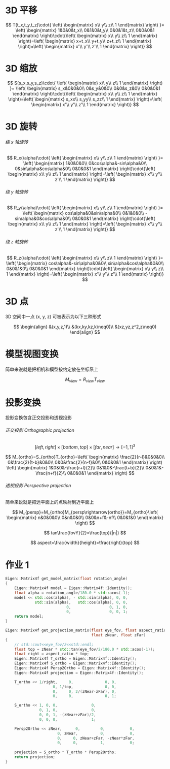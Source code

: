# 3D 平移

$$
T(t_x,t_y,t_z)\cdot{
\left(
\begin{matrix}
x\\
y\\
z\\
1
\end{matrix}
\right)
}=
\left(
\begin{matrix}
1&0&0&t_x\\
0&1&0&t_y\\
0&0&1&t_z\\
0&0&0&1
\end{matrix}
\right)\cdot{\left(
\begin{matrix}
x\\
y\\
z\\
1
\end{matrix}
\right)=\left(
\begin{matrix}
x+t_x\\
y+t_y\\
z+t_z\\
1
\end{matrix}
\right)=\left(
\begin{matrix}
x'\\
y'\\
z'\\
1
\end{matrix}
\right)}
$$

# 3D 缩放

$$
S(s_x,s_y,s_z)\cdot{
\left(
\begin{matrix}
x\\
y\\
z\\
1
\end{matrix}
\right)
}=
\left(
\begin{matrix}
s_x&0&0&0\\
0&s_y&0&0\\
0&0&s_z&0\\
0&0&0&1
\end{matrix}
\right)\cdot{\left(
\begin{matrix}
x\\
y\\
z\\
1
\end{matrix}
\right)=\left(
\begin{matrix}
s_xx\\
s_yy\\
s_zz\\
1
\end{matrix}
\right)=\left(
\begin{matrix}
x'\\
y'\\
z'\\
1
\end{matrix}
\right)}
$$

# 3D 旋转

###### 绕 x 轴旋转

$$
R_x(\alpha)\cdot{
\left(
\begin{matrix}
x\\
y\\
z\\
1
\end{matrix}
\right)
}=
\left(
\begin{matrix}
1&0&0&0\\
0&cos\alpha&-sin\alpha&0\\
0&sin\alpha&cos\alpha&0\\
0&0&0&1
\end{matrix}
\right)\cdot{\left(
\begin{matrix}
x\\
y\\
z\\
1
\end{matrix}
\right)=\left(
\begin{matrix}
x'\\
y'\\
z'\\
1
\end{matrix}
\right)}
$$

###### 绕 y 轴旋转

$$
R_y(\alpha)\cdot{
\left(
\begin{matrix}
x\\
y\\
z\\
1
\end{matrix}
\right)
}=
\left(
\begin{matrix}
cos\alpha&0&sin\alpha&0\\
0&1&0&0\\
-sin\alpha&0&cos\alpha&0\\
0&0&0&1
\end{matrix}
\right)\cdot{\left(
\begin{matrix}
x\\
y\\
z\\
1
\end{matrix}
\right)=\left(
\begin{matrix}
x'\\
y'\\
z'\\
1
\end{matrix}
\right)}
$$

###### 绕 z 轴旋转

$$
R_z(\alpha)\cdot{
\left(
\begin{matrix}
x\\
y\\
z\\
1
\end{matrix}
\right)
}=
\left(
\begin{matrix}
cos\alpha&-sin\alpha&0&0\\
sin\alpha&cos\alpha&0&0\\
0&0&1&0\\
0&0&0&1
\end{matrix}
\right)\cdot{\left(
\begin{matrix}
x\\
y\\
z\\
1
\end{matrix}
\right)=\left(
\begin{matrix}
x'\\
y'\\
z'\\
1
\end{matrix}
\right)}
$$

# 3D 点

3D 空间中一点 (x, y, z) 可被表示为以下三种形式

$$
\begin{align}
&(x,y,z,1)\\
&(kx,ky,kz,k\neq0)\\
&(xz,yz,z^2,z\neq0)
\end{align}
$$

# 模型视图变换

简单来说就是把相机和模型按约定放在坐标系上

$$
M_{view}=R_{view}T_{view}
$$

# 投影变换

投影变换包含正交投影和透视投影

###### 正交投影 Orthographic projection

$$
[left,right]\times[bottom,top]\times[far,near]\rightarrow[-1,1]^3
$$

$$
M_{ortho}=S_{ortho}T_{ortho}=\left(
\begin{matrix}
\frac{2}{r-l}&0&0&0\\
0&\frac{2}{t-b}&0&0\\
0&0&\frac{2}{n-f}&0\\
0&0&0&1
\end{matrix}
\right)
\left(
\begin{matrix}
1&0&0&-\frac{r+l}{2}\\
0&1&0&-\frac{t+b}{2}\\
0&0&1&-\frac{n+f}{2}\\
0&0&0&1
\end{matrix}
\right)
$$

###### 透视投影 Perspective projection

简单来说就是把远平面上的点映射到近平面上

$$
M_{persp}=M_{ortho}M_{persp\rightarrow{ortho}}=M_{ortho}\left(
\begin{matrix}
n&0&0&0\\
0&n&0&0\\
0&0&n+f&-nf\\
0&0&1&0
\end{matrix}
\right)
$$

$$
tan\frac{fovY}{2}=\frac{top}{|n|}
$$

$$
aspect=\frac{width}{height}=\frac{right}{top}
$$

# 作业 1

```c++
Eigen::Matrix4f get_model_matrix(float rotation_angle)
{
    Eigen::Matrix4f model = Eigen::Matrix4f::Identity();
    float alpha = rotation_angle/180.0 * std::acos(-1);
    model << std::cos(alpha), - std::sin(alpha), 0, 0,
             std::sin(alpha),   std::cos(alpha), 0, 0,
                           0,                 0, 1, 0,
                           0,                 0, 0, 1;
    return model;
}

Eigen::Matrix4f get_projection_matrix(float eye_fov, float aspect_ratio,
                                      float zNear, float zFar)
{
    // std::cout<<eye_fov/2<<std::endl;
    float top = zNear * std::tan(eye_fov/2/180.0 * std::acos(-1));
    float right = aspect_ratio * top;
    Eigen::Matrix4f T_ortho = Eigen::Matrix4f::Identity();
    Eigen::Matrix4f S_ortho = Eigen::Matrix4f::Identity();
    Eigen::Matrix4f Persp2Ortho = Eigen::Matrix4f::Identity();
    Eigen::Matrix4f projection = Eigen::Matrix4f::Identity();

    T_ortho << 1/right,     0,              0, 0,
                     0, 1/top,              0, 0,
                     0,     0, 2/(zNear-zFar), 0,
                     0,     0,              0, 1;

    S_ortho << 1, 0, 0,               0,
               0, 1, 0,               0,
               0, 0, 1, -(zNear+zFar)/2,
               0, 0, 0,               1;

    Persp2Ortho << zNear,      0,         0,           0,
                       0, zNear,          0,           0,
                       0,     0, zNear+zFar, -zNear*zFar,
                       0,     0,          1,           0;
	
    projection = S_ortho * T_ortho * Persp2Ortho;
    return projection;
}
```

